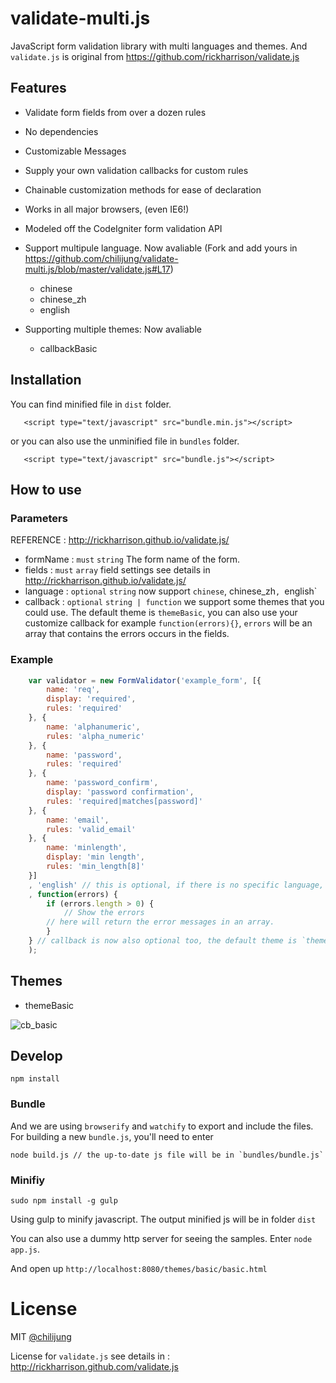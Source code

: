 # validate-multi.js

JavaScript form validation library with multi languages and themes. And `validate.js` is original from https://github.com/rickharrison/validate.js

## Features

- Validate form fields from over a dozen rules
- No dependencies
- Customizable Messages
- Supply your own validation callbacks for custom rules
- Chainable customization methods for ease of declaration
- Works in all major browsers, (even IE6!)
- Modeled off the CodeIgniter form validation API
- Support multipule language. Now avaliable (Fork and add yours in https://github.com/chilijung/validate-multi.js/blob/master/validate.js#L17)

	- chinese
	- chinese_zh
	- english

- Supporting multiple themes: Now avaliable

	- callbackBasic

## Installation

You can find minified file in `dist` folder.

``` 
   <script type="text/javascript" src="bundle.min.js"></script>
```

or you can also use the unminified file in `bundles` folder.

``` 
   <script type="text/javascript" src="bundle.js"></script>
```

## How to use

### Parameters 

REFERENCE : http://rickharrison.github.io/validate.js/

- formName : `must` `string` The form name of the form.
- fields : `must` `array` field settings see details in http://rickharrison.github.io/validate.js/
- language : `optional` `string` now support `chinese`, chinese_zh`, `english`
- callback : `optional` `string | function`  we support some themes that you could use. The default theme is `themeBasic`, you can also use your customize callback for example `function(errors){}`, `errors` will be an array that contains the errors occurs in the fields.

### Example

``` javascript
    var validator = new FormValidator('example_form', [{
        name: 'req',
        display: 'required', 
        rules: 'required'
    }, {
        name: 'alphanumeric',
        rules: 'alpha_numeric'
    }, {
        name: 'password',
        rules: 'required'
    }, {
        name: 'password_confirm',
        display: 'password confirmation',
        rules: 'required|matches[password]'
    }, {
        name: 'email',
        rules: 'valid_email'
    }, {
        name: 'minlength',
        display: 'min length',
        rules: 'min_length[8]'
    }]
    , 'english' // this is optional, if there is no specific language, it will default to `english`
    , function(errors) {
        if (errors.length > 0) {
            // Show the errors
	    // here will return the error messages in an array.
        }
    } // callback is now also optional too, the default theme is `themeBasic`.
    );

```

## Themes

- themeBasic

![cb_basic](https://raw2.github.com/chilijung/validate-multi.js/master/preview/cb_basic.png)


## Develop

```
npm install
```

### Bundle

And we are using `browserify` and `watchify` to export and include the files. For building a new `bundle.js`, you'll need to enter

```
node build.js // the up-to-date js file will be in `bundles/bundle.js`
```

### Minifiy

```
sudo npm install -g gulp
```

Using gulp to minify javascript. The output minified js will be in folder `dist`

You can also use a dummy http server for seeing the samples. Enter `node app.js`.

And open up `http://localhost:8080/themes/basic/basic.html`



# License 

MIT [@chilijung](http://github.com/chilijung)

License for `validate.js` see details in : http://rickharrison.github.com/validate.js
